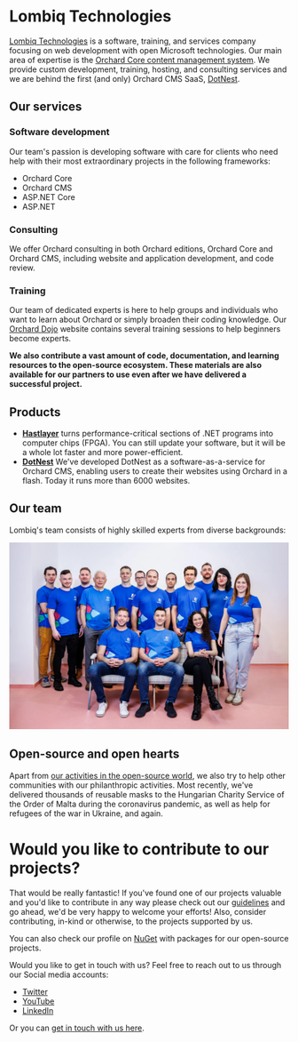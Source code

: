 # Lombiq Technologies 

[Lombiq Technologies](https://lombiq.com) is a software, training, and services company focusing on web development with open Microsoft technologies. 
Our main area of expertise is the [Orchard Core content management system](https://www.orchardcore.net/). We provide custom development, training, hosting, and consulting services and we are behind the first (and only) Orchard CMS SaaS, [DotNest](https://dotnest.com).

## Our services

### Software development
Our team's passion is developing software with care for clients who need help with their most extraordinary projects in the following frameworks:

- Orchard Core
- Orchard CMS
- ASP.NET Core
- ASP.NET

### Consulting

We offer Orchard consulting in both Orchard editions, Orchard Core and Orchard CMS, including website and application development, and code review.

### Training

Our team of dedicated experts is here to help groups and individuals who want to learn about Orchard or simply broaden their coding knowledge. Our [Orchard Dojo](https://orcharddojo.net/) website contains several training sessions to help beginners become experts.

**We also contribute a vast amount of code, documentation, and learning resources to the open-source ecosystem. These materials are also available for our partners to use even after we have delivered a successful project.**

## Products

- [**Hastlayer**](https://hastlayer.com/) turns performance-critical sections of .NET programs into computer chips (FPGA). You can still update your software, but it will be a whole lot faster and more power-efficient.
- [**DotNest**](https://dotnest.com/) We've developed DotNest as a software-as-a-service for Orchard CMS, enabling users to create their websites using Orchard in a flash. Today it runs more than 6000 websites.

## Our team

Lombiq's team consists of highly skilled experts from diverse backgrounds:

![The Lombiq team](/profile/lombiq-team-2023-december.webp) 

## Open-source and open hearts

Apart from [our activities in the open-source world](https://lombiq.com/open-source), we also try to help other communities with our philanthropic activities. Most recently, we've delivered thousands of reusable masks to the Hungarian Charity Service of the Order of Malta during the coronavirus pandemic, as well as help for refugees of the war in Ukraine, and again.

# Would you like to contribute to our projects?

That would be really fantastic! If you've found one of our projects valuable and you'd like to contribute in any way please check out our [guidelines](https://lombiq.com/open-source-guidelines) and go ahead, we'd be very happy to welcome your efforts! Also, consider contributing, in-kind or otherwise, to the projects supported by us.

You can also check our profile on [NuGet](https://www.nuget.org/profiles/Lombiq) with packages for our open-source projects.

Would you like to get in touch with us? Feel free to reach out to us through our Social media accounts:
* [Twitter](https://twitter.com/Lombiq)
* [YouTube](https://www.youtube.com/c/LombiqTechnologies)
* [LinkedIn](https://www.linkedin.com/company/3162451/) 

Or you can [get in touch with us here](https://lombiq.com/contact-us).
